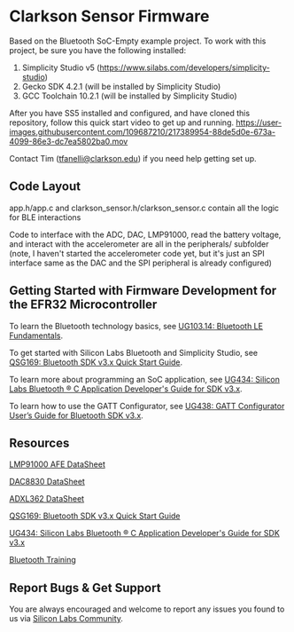 # Clarkson Sensor Firmware

Based on the Bluetooth SoC-Empty example project. To work with this project, be sure you have the following installed:

1) Simplicity Studio v5 (https://www.silabs.com/developers/simplicity-studio)
2) Gecko SDK 4.2.1 (will be installed by Simplicity Studio)
3) GCC Toolchain 10.2.1 (will be installed by Simplicity Studio)

After you have SS5 installed and configured, and have cloned this repository, follow this quick start video to get up and running.
https://user-images.githubusercontent.com/109687210/217389954-88de5d0e-673a-4099-86e3-dc7ea5802ba0.mov

Contact Tim (tfanelli@clarkson.edu) if you need help getting set up. 

## Code Layout
app.h/app.c and clarkson_sensor.h/clarkson_sensor.c contain all the logic for BLE interactions

Code to interface with the ADC, DAC, LMP91000, read the battery voltage, and interact with the accelerometer are all in the peripherals/ subfolder (note, I haven't started the accelerometer code yet, but it's just an SPI interface same as the DAC and the SPI peripheral is already configured)

## Getting Started with Firmware Development for the EFR32 Microcontroller

To learn the Bluetooth technology basics, see [UG103.14: Bluetooth LE Fundamentals](https://www.silabs.com/documents/public/user-guides/ug103-14-fundamentals-ble.pdf).

To get started with Silicon Labs Bluetooth and Simplicity Studio, see [QSG169: Bluetooth SDK v3.x Quick Start Guide](https://www.silabs.com/documents/public/quick-start-guides/qsg169-bluetooth-sdk-v3x-quick-start-guide.pdf).

To learn more about programming an SoC application, see [UG434: Silicon Labs Bluetooth ® C Application Developer's Guide for SDK v3.x](https://www.silabs.com/documents/public/user-guides/ug434-bluetooth-c-soc-dev-guide-sdk-v3x.pdf).

To learn how to use the GATT Configurator, see [UG438: GATT Configurator User’s Guide for Bluetooth SDK v3.x](https://www.silabs.com/documents/public/user-guides/ug438-gatt-configurator-users-guide-sdk-v3x.pdf).

## Resources

[LMP91000 AFE DataSheet](https://www.ti.com/lit/ds/symlink/lmp91000.pdf)

[DAC8830 DataSheet](https://www.ti.com/lit/ds/symlink/dac8830.pdf)

[ADXL362 DataSheet](https://www.analog.com/media/en/technical-documentation/data-sheets/ADXL362.pdf)

[QSG169: Bluetooth SDK v3.x Quick Start Guide](https://www.silabs.com/documents/public/quick-start-guides/qsg169-bluetooth-sdk-v3x-quick-start-guide.pdf)

[UG434: Silicon Labs Bluetooth ® C Application Developer's Guide for SDK v3.x](https://www.silabs.com/documents/public/user-guides/ug434-bluetooth-c-soc-dev-guide-sdk-v3x.pdf)

[Bluetooth Training](https://www.silabs.com/support/training/bluetooth)

## Report Bugs & Get Support

You are always encouraged and welcome to report any issues you found to us via [Silicon Labs Community](https://www.silabs.com/community).





